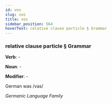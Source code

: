 ```yaml
---
id: vos
slug: vos
title: vos
sidebar_position: 564
hoverText: relative clause particle § Grammar
---
```


### relative clause particle § Grammar

**Verb**: -

**Noun**: -

**Modifier**: -

German was /vas/

*Germanic Language Family*